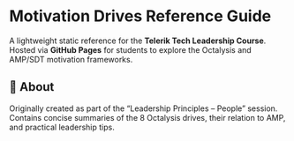 # Motivation Drives Reference Guide

A lightweight static reference for the **Telerik Tech Leadership Course**.  
Hosted via **GitHub Pages** for students to explore the Octalysis and AMP/SDT motivation frameworks.

## 📘 About
Originally created as part of the “Leadership Principles – People” session.  
Contains concise summaries of the 8 Octalysis drives, their relation to AMP, and practical leadership tips.